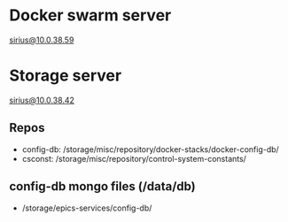 # Docker swarm server
sirius@10.0.38.59

# Storage server
sirius@10.0.38.42

## Repos
- config-db: /storage/misc/repository/docker-stacks/docker-config-db/
- csconst:   /storage/misc/repository/control-system-constants/

## config-db mongo files (/data/db)
- /storage/epics-services/config-db/
